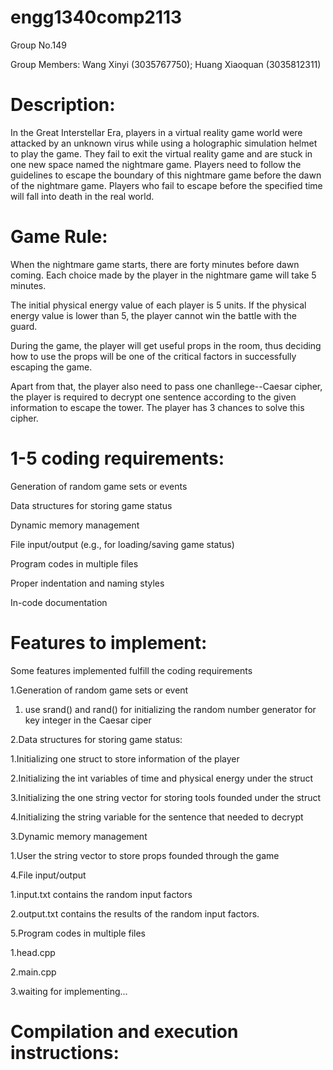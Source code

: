 # engg1340comp2113

Group No.149 

Group Members: Wang Xinyi (3035767750); Huang Xiaoquan (3035812311)

# Description:
In the Great Interstellar Era, players in a virtual reality game world were attacked by an unknown virus while using a holographic simulation helmet to play the game. They fail to exit the virtual reality game and are stuck in one new space named the nightmare game.  Players need to follow the guidelines to escape the boundary of this nightmare game before the dawn of the nightmare game. Players who fail to escape before the specified time will fall into death in the real world.

# Game Rule:
When the nightmare game starts, there are forty minutes before dawn coming. Each choice made by the player in the nightmare game will take 5 minutes. 

The initial physical energy value of each player is 5 units. If the physical energy value is lower than 5, the player cannot win the battle with the guard. 

During the game, the player will get useful props in the room, thus deciding how to use the props will be one of the critical factors in successfully escaping the game.

Apart from that, the player also need to pass one chanllege--Caesar cipher, the player is required to decrypt one sentence according to the given information to escape the tower. The player has 3 chances to solve this cipher.

# 1-5 coding requirements:

Generation of random game sets or events

Data structures for storing game status

Dynamic memory management

File input/output (e.g., for loading/saving game status)

Program codes in multiple files

Proper indentation and naming styles

In-code documentation

# Features to implement:
Some features implemented fulfill the coding requirements

1.Generation of random game sets or event

  1. use srand() and rand() for initializing the random number generator for key integer in the Caesar ciper
  
2.Data structures for storing game status:

  1.Initializing one struct to store information of the player

  2.Initializing the int variables of time and physical energy under the struct 

  3.Initializing the one string vector for storing tools founded under the struct

  4.Initializing the string variable for the sentence that needed to decrypt

3.Dynamic memory management


   1.User the string vector to store props founded through the game

4.File input/output 

  1.input.txt contains the random input factors

  2.output.txt contains the results of the random input factors.

5.Program codes in multiple files

  1.head.cpp

  2.main.cpp

  3.waiting for implementing...

# Compilation and execution instructions:
